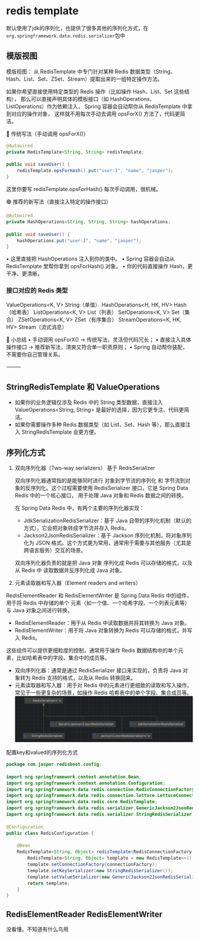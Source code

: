 # redis template

默认使用了jdk的序列化，也提供了很多其他的序列化方式，在`org.springframework.data.redis.serializer`包中


## 模版视图
模版视图： 从 RedisTemplate 中专门针对某种 Redis 数据类型（String、Hash、List、Set、ZSet、Stream）提取出来的一组特定操作方法。

如果你希望直接使用特定类型的 Redis 操作（比如操作 Hash、List、Set 这些结构），
那么可以直接声明具体的模板接口（如 HashOperations、ListOperations）作为依赖注入，
Spring 容器会自动帮你从 RedisTemplate 中拿到对应的操作对象，
这样就不用每次手动去调用 opsForX() 方法了，代码更简洁。

🔴 传统写法（手动调用 opsForX()）
```java
@Autowired
private RedisTemplate<String, String> redisTemplate;

public void saveUser() {
    redisTemplate.opsForHash().put("user:1", "name", "jasper");
}
```
这里你要写 redisTemplate.opsForHash() 每次手动调用，很机械。


🟢 推荐的新写法（直接注入特定的操作接口）

```java
@Autowired
private HashOperations<String, String, String> hashOperations;

public void saveUser() {
    hashOperations.put("user:1", "name", "jasper");
}
```

•	这里直接把 HashOperations 注入到你的类中。
•	Spring 容器会自动从 RedisTemplate 里帮你拿到 opsForHash() 对象。
•	你的代码直接操作 Hash，更干净、更清晰。


###  接口对应的 Redis 类型
ValueOperations<K, V>	String（单值）
HashOperations<H, HK, HV>	Hash（哈希表）
ListOperations<K, V>	List（列表）
SetOperations<K, V>	Set（集合）
ZSetOperations<K, V>	ZSet（有序集合）
StreamOperations<K, HK, HV>	Stream（流式消息）


🧠 小总结
•	手动调用 opsForX() → 传统写法，灵活但代码冗长；
•	直接注入具体操作接口 → 推荐新写法，清爽又符合单一职责原则；
•	Spring 自动帮你装配，不需要你自己管理关系。

⸻

## StringRedisTemplate 和 ValueOperations
- 如果你的业务逻辑仅涉及 Redis 中的 String 类型数据，直接注入 ValueOperations<String, String> 是最好的选择，因为它更专注、代码更简洁。
- 如果你需要操作多种 Redis 数据类型（如 List、Set、Hash 等），那么直接注入 StringRedisTemplate 会更方便。

## 序列化方式

1. 双向序列化器（Two-way serializers） 基于 RedisSerializer

    双向序列化器通常指的是能够同时进行 对象到字节流的序列化 和 字节流到对象的反序列化。这个过程需要使用 RedisSerializer 接口，它是 Spring Data Redis 中的一个核心接口，
    用于处理 Java 对象和 Redis 数据之间的转换。

    在 Spring Data Redis 中，有两个主要的序列化器实现：
    - JdkSerializationRedisSerializer：基于 Java 自带的序列化机制（默认的方式），它会把对象转成字节流并存入 Redis。
    - Jackson2JsonRedisSerializer：基于 Jackson 序列化机制，将对象序列化为 JSON 格式。这个方式更为常用，通常用于需要与其他服务（尤其是跨语言服务）交互的场景。

    双向序列化器负责的就是把 Java 对象 序列化成 Redis 可以存储的格式，以及从 Redis 中 读取数据并反序列化成 Java 对象。

2. 元素读取器和写入器（Element readers and writers）

RedisElementReader 和 RedisElementWriter 是 Spring Data Redis 中的组件，用于将 Redis 中存储的单个 元素（如一个值、一个哈希字段、一个列表元素等）与 Java 对象之间进行转换。
- RedisElementReader：用于从 Redis 中读取数据并将其转换为 Java 对象。
- RedisElementWriter：用于将 Java 对象转换为 Redis 可以存储的格式，并写入 Redis。

这些组件可以提供更细粒度的控制，通常用于操作 Redis 数据结构中的单个元素，比如哈希表中的字段、集合中的成员等。

- 双向序列化器：通常是通过 RedisSerializer 接口来实现的，负责将 Java 对象转为 Redis 支持的格式，以及从 Redis 转换回来。
- 元素读取器和写入器：用于对 Redis 中的元素进行更细致的读取和写入操作，常见于一些更复杂的场景，如操作 Redis 哈希表中的单个字段、集合成员等。
![img.png](../assets/redisSerialer.png)

配置key和valued的序列化方式

```java
package com.jasper.redisboot.config;

import org.springframework.context.annotation.Bean;
import org.springframework.context.annotation.Configuration;
import org.springframework.data.redis.connection.RedisConnectionFactory;
import org.springframework.data.redis.connection.lettuce.LettuceConnectionFactory;
import org.springframework.data.redis.core.RedisTemplate;
import org.springframework.data.redis.serializer.GenericJackson2JsonRedisSerializer;
import org.springframework.data.redis.serializer.StringRedisSerializer;

@Configuration
public class RedisConfiguration {

    @Bean
    RedisTemplate<String, Object> redisTemplate(RedisConnectionFactory connectionFactory) {
        RedisTemplate<String, Object> template = new RedisTemplate<>();
        template.setConnectionFactory(connectionFactory);
        template.setKeySerializer(new StringRedisSerializer());
        template.setValueSerializer(new GenericJackson2JsonRedisSerializer());
        return template;
    }
}

```

## RedisElementReader  RedisElementWriter 

没看懂。不知道有什么鸟用

